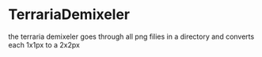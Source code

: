 # TerrariaDemixeler
the terraria demixeler goes through all png filies in a directory and converts each 1x1px to a 2x2px
